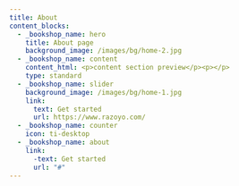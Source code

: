 ```yaml
---
title: About
content_blocks:
  - _bookshop_name: hero
    title: About page
    background_image: /images/bg/home-2.jpg
  - _bookshop_name: content
    content_html: <p>content section preview</p><p></p>
    type: standard
  - _bookshop_name: slider
    background_image: /images/bg/home-1.jpg
    link:
      text: Get started
      url: https://www.razoyo.com/
  - _bookshop_name: counter
    icon: ti-desktop
  - _bookshop_name: about
    link:
      -text: Get started
      url: "#"
---
```

